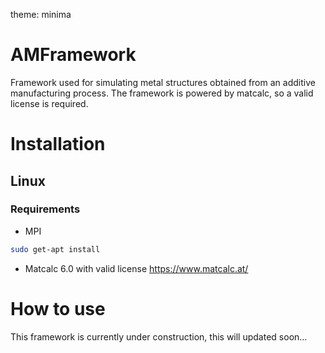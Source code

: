 theme: minima
# AMFramework
Framework used for simulating metal structures obtained from an additive manufacturing process. The framework is powered by matcalc, so a valid license is required. 

# Installation
## Linux
### Requirements
- MPI

```bash
sudo get-apt install 
```
- Matcalc 6.0 with valid license https://www.matcalc.at/

# How to use
This framework is currently under construction, this will updated soon...
